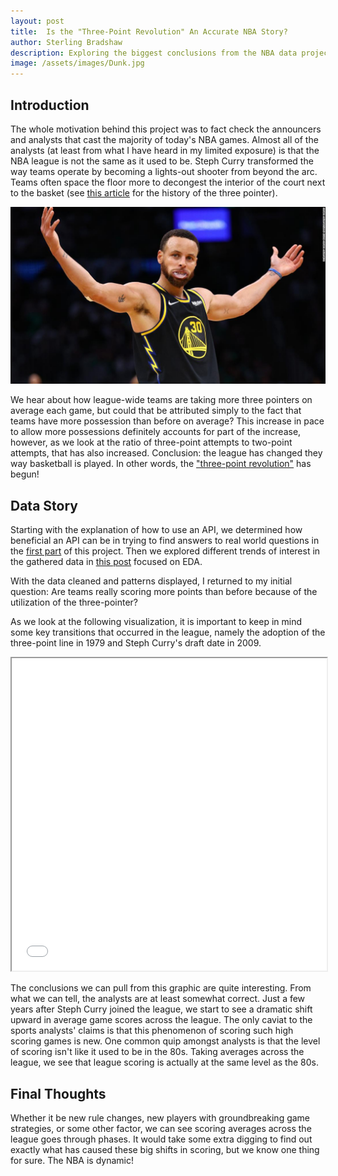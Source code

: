 ```yaml
---
layout: post
title:  Is the "Three-Point Revolution" An Accurate NBA Story?
author: Sterling Bradshaw
description: Exploring the biggest conclusions from the NBA data project
image: /assets/images/Dunk.jpg
---
```


## Introduction
The whole motivation behind this project was to fact check the announcers and analysts that cast the majority of today's NBA games. Almost all of the analysts (at least from what I have heard in my limited exposure) is that the NBA league is not the same as it used to be. Steph Curry transformed the way teams operate by becoming a lights-out shooter from beyond the arc. Teams often space the floor more to decongest the interior of the court next to the basket (see [this article](https://www.thehoopsgeek.com/history-three-pointer/) for the history of the three pointer).

![Steph](https://raw.githubusercontent.com/sterling-bradshaw/my386blog/main/assets/images/Steph.jpg)

We hear about how league-wide teams are taking more three pointers on average each game, but could that be attributed simply to the fact that teams have more possession than before on average? This increase in pace to allow more possessions definitely accounts for part of the increase, however, as we look at the ratio of three-point attempts to two-point attempts, that has also increased. Conclusion: the league has changed they way basketball is played. In other words, the ["three-point revolution"](https://www.nba.com/news/3-point-era-nba-75) has begun!



## Data Story
Starting with the explanation of how to use an API, we determined how beneficial an API can be in trying to find answers to real world questions in the [first part](https://sterling-bradshaw.github.io/my386blog/2023/03/15/Data-Gather.html) of this project. Then we explored different trends of interest in the gathered data in [this post](https://sterling-bradshaw.github.io/my386blog/2023/03/31/EDA.html) focused on EDA.

With the data cleaned and patterns displayed, I returned to my initial question: Are teams really scoring more points than before because of the utilization of the three-pointer?

As we look at the following visualization, it is important to keep in mind some key transitions that occurred in the league, namely the adoption of the three-point line in 1979 and Steph Curry's draft date in 2009.

<iframe
  src="{{site.url}}/{{site.baseurl}}/assets/images/Final.html"
  style="width:100%; height:500px;"
></iframe>

The conclusions we can pull from this graphic are quite interesting. From what we can tell, the analysts are at least somewhat correct. Just a few years after Steph Curry joined the league, we start to see a dramatic shift upward in average game scores across the league. The only caviat to the sports analysts' claims is that this phenomenon of scoring such high scoring games is new. One common quip amongst analysts is that the level of scoring isn't like it used to be in the 80s. Taking averages across the league, we see that league scoring is actually at the same level as the 80s.

## Final Thoughts
Whether it be new rule changes, new players with groundbreaking game strategies, or some other factor, we can see scoring averages across the league goes through phases. It would take some extra digging to find out exactly what has caused these big shifts in scoring, but we know one thing for sure. The NBA is dynamic!